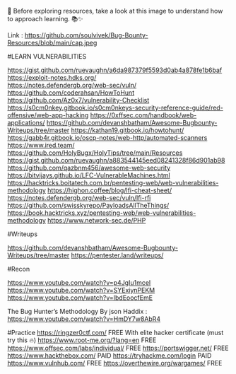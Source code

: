 
🚀 Before exploring resources, take a look at this image to understand how to approach learning. 📚✨

Link : https://github.com/soulvivek/Bug-Bounty-Resources/blob/main/cap.jpeg

#LEARN VULNERABILITIES

https://gist.github.com/ruevaughn/a6da987379f5593d0ab4a878fe1b6baf	
https://exploit-notes.hdks.org/		
https://notes.defendergb.org/web-sec/vuln/
https://github.com/coderahsan/HowToHunt
https://github.com/Az0x7/vulnerability-Checklist
https://s0cm0nkey.gitbook.io/s0cm0nkeys-security-reference-guide/red-offensive/web-app-hacking
https://0xffsec.com/handbook/web-applications/
https://github.com/devanshbatham/Awesome-Bugbounty-Writeups/tree/master
https://kathan19.gitbook.io/howtohunt/
https://gabb4r.gitbook.io/oscp-notes/web-http/automated-scanners
https://www.ired.team/
https://github.com/HolyBugx/HolyTips/tree/main/Resources
https://gist.github.com/ruevaughn/a883544145eed08241328f86d901ab98
https://github.com/qazbnm456/awesome-web-security
https://bitvijays.github.io/LFC-VulnerableMachines.html
https://hacktricks.boitatech.com.br/pentesting-web/web-vulnerabilities-methodology
https://highon.coffee/blog/lfi-cheat-sheet/
https://notes.defendergb.org/web-sec/vuln/lfi-rfi
https://github.com/swisskyrepo/PayloadsAllTheThings/
https://book.hacktricks.xyz/pentesting-web/web-vulnerabilities-methodology
https://www.network-sec.de/PHP

#Writeups  

https://github.com/devanshbatham/Awesome-Bugbounty-Writeups/tree/master
https://pentester.land/writeups/

#Recon 

https://www.youtube.com/watch?v=p4JgIu1mceI
https://www.youtube.com/watch?v=SYExiynPEKM
https://www.youtube.com/watch?v=IbdEoocfEmE

The Bug Hunter’s Methodology By json Haddix  : https://www.youtube.com/watch?v=HmDY7w8AbR4

#Practice
https://ringzer0ctf.com/                   FREE With elite hacker certificate (must try this 🔥)
https://www.root-me.org/?lang=en           FREE
https://www.offsec.com/labs/individual/    FREE
https://portswigger.net/                   FREE
https://www.hackthebox.com/                PAID
https://tryhackme.com/login                PAID
https://www.vulnhub.com/                   FREE
https://overthewire.org/wargames/          FREE
